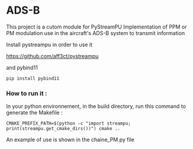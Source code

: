 # ADS-B

This project is a cutom module for PyStreamPU
Implementation of PPM or PM modulation use in the aircraft's ADS-B system to transmit information


Install pystreampu in order to use it

https://github.com/aff3ct/pystreampu

and pybind11

```
pip install pybind11
```

### How to run it :

In your python environnement, in the build directory, run this command to generate the Makefile :

```
CMAKE_PREFIX_PATH=$(python -c "import streampu; print(streampu.get_cmake_dirs())") cmake ..
```


An example of use is shown in the chaine_PM.py file